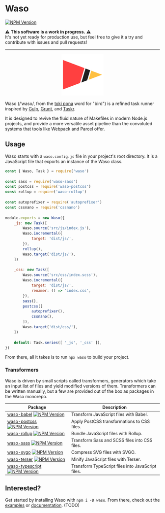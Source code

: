 # Waso

<a href="https://npmjs.org/package/waso"><img src="https://img.shields.io/npm/v/waso.svg" alt="NPM Version"/></a>

⚠ **This software is a work in progress.** ⚠\
It's not yet ready for production use, but feel free to give it a try and contribute with issues and pull requests!

---

<div align="center">
	<img src="logo.png" alt="Logo">
</div>

Waso (/ˈwaso/, from the [toki pona](https://tokipona.org/) word for "bird") is a refined task runner inspired by [Gulp](https://gulpjs.com/), [Grunt](https://gruntjs.com/), and [Taskr](https://github.com/lukeed/taskr/).

It is designed to revive the fluid nature of Makefiles in modern Node.js projects, and provide a more versatile asset pipeline than the convoluted systems that tools like Webpack and Parcel offer.

## Usage

Waso starts with a `waso.config.js` file in your project's root directory. It is a JavaScript file that exports an instance of the Waso class.

```js
const { Waso, Task } = require('waso')

const sass = require('waso-sass')
const postcss = require('waso-postcss')
const rollup = require('waso-rollup')

const autoprefixer = require('autoprefixer')
const cssnano = require('cssnano')

module.exports = new Waso({
	_js: new Task([
		Waso.source('src/js/index.js'),
		Waso.incremental({
			target: 'dist/js/',
		}),
		rollup(),
		Waso.target('dist/js/'),
	])

	_css: new Task([
		Waso.source('src/css/index.scss'),
		Waso.incremental({
			target: 'dist/js/',
			renamer: () => 'index.css',
		}),
		sass(),
		postcss([
			autoprefixer(),
			cssnano(),
		]),
		Waso.target('dist/css/'),
	])

	default: Task.series([ '_js', '_css' ]),
})
```

From there, all it takes is to run `npx waso` to build your project.

### Transformers

Waso is driven by small scripts called transformers, generators which take an input list of files and yield modified versions of them. Transformers can be written manually, but a few are provided out of the box as packages in the Waso monorepo.

| Package | Description |
| ------- | ----------- |
| [waso-babel](/packages/waso-babel) <a href="https://npmjs.org/package/waso-babel"><img src="https://img.shields.io/npm/v/waso-babel.svg" alt="NPM Version"/></a> | Transform JavaScript files with Babel. |
| [waso-postcss](/packages/waso-postcss) <a href="https://npmjs.org/package/waso-postcss"><img src="https://img.shields.io/npm/v/waso-postcss.svg" alt="NPM Version"/></a> | Apply PostCSS transformations to CSS files. |
| [waso-rollup](/packages/waso-rollup) <a href="https://npmjs.org/package/waso-rollup"><img src="https://img.shields.io/npm/v/waso-rollup.svg" alt="NPM Version"/></a> | Bundle JavaScript files with Rollup. |
| [waso-sass](/packages/waso-sass) <a href="https://npmjs.org/package/waso-sass"><img src="https://img.shields.io/npm/v/waso-sass.svg" alt="NPM Version"/></a> | Transform Sass and SCSS files into CSS files. |
| [waso-svgo](/packages/waso-svgo) <a href="https://npmjs.org/package/waso-svgo"><img src="https://img.shields.io/npm/v/waso-svgo.svg" alt="NPM Version"/></a> | Compress SVG files with SVGO. |
| [waso-terser](/packages/waso-terser) <a href="https://npmjs.org/package/waso-terser"><img src="https://img.shields.io/npm/v/waso-terser.svg" alt="NPM Version"/></a> | Minify JavaScript files with Terser. |
| [waso-typescript](/packages/waso-typescript) <a href="https://npmjs.org/package/waso-typescript"><img src="https://img.shields.io/npm/v/waso-typescript.svg" alt="NPM Version"/></a> | Transform TypeScript files into JavaScript files. |

## Interested?

Get started by installing Waso with `npm i -D waso`. From there, check out the [examples](docs/examples.md) or [documentation](docs/waso.md). (TODO)
